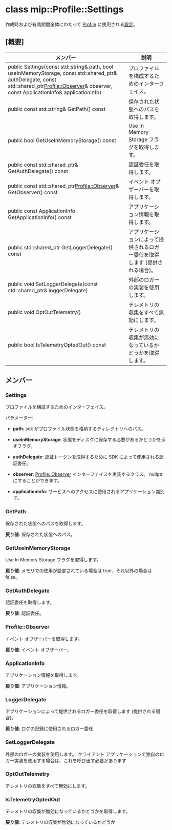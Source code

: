 # <a name="class-mipprofilesettings"></a>class mip::Profile::Settings 
作成時および有効期間全体にわたって [Profile](class_mip_profile.md) に使用される[設定](class_mip_profile_settings.md)。
  
## <a name="summary"></a>[概要]
 メンバー                        | 説明                                
--------------------------------|---------------------------------------------
public Settings(const std::string& path, bool useInMemoryStorage, const std::shared_ptr<AuthDelegate>& authDelegate, const std::shared_ptr<Profile::Observer>& observer, const ApplicationInfo& applicationInfo)  |  プロファイルを構成するためのインターフェイス。
 public const std::string& GetPath() const  |  保存された状態へのパスを取得します。
 public bool GetUseInMemoryStorage() const  |  Use In Memory Storage フラグを取得します。
public const std::shared_ptr<AuthDelegate>& GetAuthDelegate() const  |  認証委任を取得します。
public const std::shared_ptr<Profile::Observer>& GetObserver() const  |  イベント オブザーバーを取得します。
 public const ApplicationInfo GetApplicationInfo() const  |  アプリケーション情報を取得します。
public std::shared_ptr<LoggerDelegate> GetLoggerDelegate() const  |  アプリケーションによって提供されるロガー委任を取得します (提供される場合)。
public void SetLoggerDelegate(const std::shared_ptr<LoggerDelegate>& loggerDelegate)  |  外部のロガーの実装を使用します。
 public void OptOutTelemetry()  |  テレメトリの収集をすべて無効にします。
 public bool IsTelemetryOptedOut() const  |  テレメトリの収集が無効になっているかどうかを取得します。
  
## <a name="members"></a>メンバー
  
### <a name="settings"></a>Settings
プロファイルを構成するためのインターフェイス。

パラメーター:  
* **path**: sdk がプロファイル状態を格納するディレクトリへのパス。 


* **useInMemoryStorage**: 状態をディスクに保存する必要があるかどうかを示すフラグ。 


* **authDelegate**: 認証トークンを取得するために SDK によって使用される認証委任。 


* **observer**: [Profile::Observer](class_mip_profile_observer.md) インターフェイスを実装するクラス。 nullptr にすることができます。 


* **applicationInfo**: サービスへのアクセスに使用されるアプリケーション識別子。


  
### <a name="getpath"></a>GetPath
保存された状態へのパスを取得します。

  
**戻り値**: 保存された状態へのパス。
  
### <a name="getuseinmemorystorage"></a>GetUseInMemoryStorage
Use In Memory Storage フラグを取得します。

  
**戻り値**: メモリでの使用が設定されている場合は true、それ以外の場合は false。
  
### <a name="getauthdelegate"></a>GetAuthDelegate
認証委任を取得します。

  
**戻り値**: 認証委任。
  
### <a name="profileobserver"></a>Profile::Observer
イベント オブザーバーを取得します。

  
**戻り値**: イベント オブザーバー。
  
### <a name="applicationinfo"></a>ApplicationInfo
アプリケーション情報を取得します。

  
**戻り値**: アプリケーション情報。
  
### <a name="loggerdelegate"></a>LoggerDelegate
アプリケーションによって提供されるロガー委任を取得します (提供される場合)。

  
**戻り値**: ログの記録に使用されるロガー委任
  
### <a name="setloggerdelegate"></a>SetLoggerDelegate
外部のロガーの実装を使用します。
クライアント アプリケーションで独自のロガー実装を使用する場合は、これを呼び出す必要があります
  
### <a name="optouttelemetry"></a>OptOutTelemetry
テレメトリの収集をすべて無効にします。
  
### <a name="istelemetryoptedout"></a>IsTelemetryOptedOut
テレメトリの収集が無効になっているかどうかを取得します。

  
**戻り値**: テレメトリの収集が無効になっているかどうか
